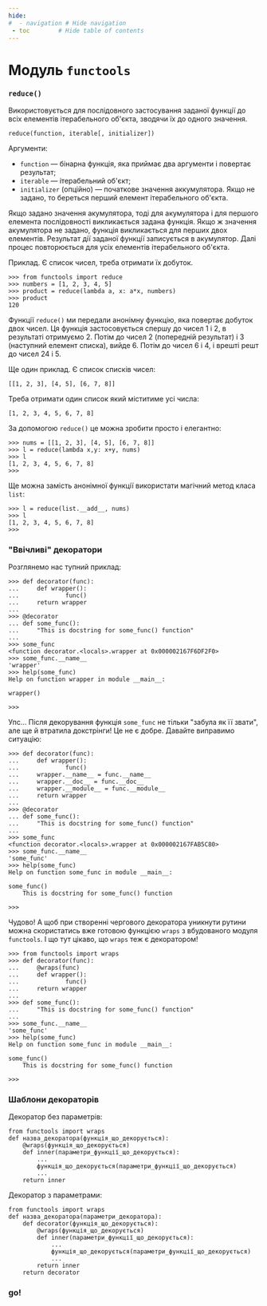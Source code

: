 ```yaml
---
hide:
#  - navigation # Hide navigation
 - toc        # Hide table of contents
---
```


# Модуль `functools`

### `reduce()`

Використовується для послідовного застосування заданої функції до всіх елементів ітерабельного об'єкта, зводячи їх до одного значення.

    reduce(function, iterable[, initializer])

Аргументи:

- `function` — бінарна функція, яка приймає два аргументи і повертає результат;
- `iterable` — ітерабельний об'єкт;
- `initializer` (опційно) — початкове значення аккумулятора. Якщо не задано, то береться перший елемент ітерабельного об'єкта.

Якщо задано значення акумулятора, тоді для акумулятора і для першого елемента послідовності викликається задана функція. Якщо ж значення акумулятора не задано, функція викликається для перших двох елементів. 
Результат дії заданої функції записується в акумулятор. 
Далі процес повторюється для усіх елементів ітерабельного об'єкта.

Приклад. 
Є список чисел, треба отримати їх добуток. 

	>>> from functools import reduce
	>>> numbers = [1, 2, 3, 4, 5]
	>>> product = reduce(lambda a, x: a*x, numbers)
	>>> product
	120

Функції `reduce()` ми передали анонімну функцію, яка повертає добуток двох чисел. 
Ця функція застосовується спершу до чисел 1 і 2, в результаті отримуємо 2. 
Потім до чисел 2 (попередній результат) і 3 (наступний елемент списка), вийде 6. 
Потім до чисел 6 і 4, і врешті решт до чисел 24 і 5. 

Ще один приклад. 
Є список списків чисел:

	[[1, 2, 3], [4, 5], [6, 7, 8]]
	
Треба отримати один список який міститиме усі числа: 

	[1, 2, 3, 4, 5, 6, 7, 8]
	
За допомогою `reduce()` це можна зробити просто і елегантно: 

	>>> nums = [[1, 2, 3], [4, 5], [6, 7, 8]]
	>>> l = reduce(lambda x,y: x+y, nums)
	>>> l
	[1, 2, 3, 4, 5, 6, 7, 8]
	>>>

Ще можна замість анонімної функції використати магічний метод класа `list`:

	>>> l = reduce(list.__add__, nums)
	>>> l
	[1, 2, 3, 4, 5, 6, 7, 8]
	>>>

### "Ввічливі" декоратори

Розглянемо нас	тупний приклад:

	>>> def decorator(func):
	...     def wrapper():
	...             func()
	...     return wrapper
	...
	>>> @decorator
	... def some_func():
	...     "This is docstring for some_func() function"
	...
	>>> some_func
	<function decorator.<locals>.wrapper at 0x000002167F6DF2F0>
	>>> some_func.__name__
	'wrapper'
	>>> help(some_func)
	Help on function wrapper in module __main__:

	wrapper()

	>>>

Упс... Після декорування функція `some_func` не тільки "забула як її звати", але ще й втратила докстрінги! Це не є добре. Давайте виправимо ситуацію:

	>>> def decorator(func):
	...     def wrapper():
	...             func()
	...     wrapper.__name__ = func.__name__
	...     wrapper.__doc__ = func.__doc__
	...     wrapper.__module__ = func.__module__
	...     return wrapper
	...
	>>> @decorator
	... def some_func():
	...     "This is docstring for some_func() function"
	...
	>>> some_func
	<function decorator.<locals>.wrapper at 0x000002167FAB5C80>
	>>> some_func.__name__
	'some_func'
	>>> help(some_func)
	Help on function some_func in module __main__:

	some_func()
		This is docstring for some_func() function

	>>>

Чудово! А щоб при створенні чергового декоратора уникнути рутини можна скористатись вже готовою функцією `wraps` з вбудованого модуля `functools`. І що тут цікаво, що `wraps` теж є декоратором!

	>>> from functools import wraps
	>>> def decorator(func):
	...     @wraps(func)
	...     def wrapper():
	...             func()
	...     return wrapper
	...
	>>> def some_func():
	...     "This is docstring for some_func() function"
	...
	>>> some_func.__name__
	'some_func'
	>>> help(some_func)
	Help on function some_func in module __main__:

	some_func()
		This is docstring for some_func() function

	>>>
	
### Шаблони декораторів

Декоратор без параметрів:

	from functools import wraps
	def назва_декоратора(функція_що_декорується):
		@wraps(функція_що_декорується)
		def inner(параметри_функції_що_декорується):
			...
			функція_що_декорується(параметри_функції_що_декорується)
			...
		return inner

Декоратор з параметрами:

	from functools import wraps
	def назва_декоратора(параметри_декоратора):
		def decorator(функція_що_декорується):
			@wraps(функція_що_декорується)
			def inner(параметри_функції_що_декорується):
				...
				функція_що_декорується(параметри_функції_що_декорується)
				...
			return inner
		return decorator


### go!
<!-- 
https://habr.com/ru/company/otus/blog/573164/
https://habr.com/ru/company/otus/blog/573164/
Кэшированные атрибуты

Во встроенном пакете functools есть классный декоратор @cached_property, который позволяет кэшировать результат метода и загнать его в атрибут.

Таким образом, при первом обращении к атрибуту производятся вычисления в методе, а при дальнейших берется уже кэшированное значение.

Подобное кэшеирование полезно в случаях, когда в методе производятся вычисления, которые нагружают систему и занимают много времени.

По сути, @cached_property можно сравнить с комбинацией декораторов @property (про это был пост) и @functools.lru_cache (и про это тоже).
-->